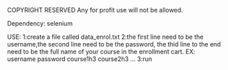 COPYRIGHT RESERVED
Any for profit use will not be allowed.


Dependency:
selenium


USE:
1:create a file called data_enrol.txt
2:the first line need to be the username,the second line need to be the
password, the thid line to the end need to be the full name of your course
in the enrollment cart.
EX:
username
password
course1h3
course2h3
...
3:run
